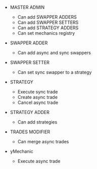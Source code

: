 - MASTER ADMIN

  - Can add SWAPPER ADDERS
  - Can add SWAPPER SETTERS
  - Can add STRATEGY ADDERS
  - Can set mechanics registry

- SWAPPER ADDER

  - Can add async and sync swappers

- SWAPPER SETTER

  - Can set sync swapper to a strategy

- STRATEGY

  - Execute sync trade
  - Create async trade
  - Cancel async trade

- STRATEGY ADDER

  - Can add strategies

- TRADES MODIFIER

  - Can merge async trades

- yMechanic
  - Execute async trade
